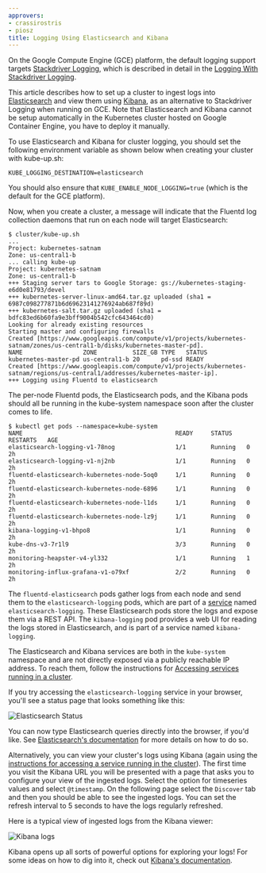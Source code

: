 ```yaml
---
approvers:
- crassirostris
- piosz
title: Logging Using Elasticsearch and Kibana
---
```


On the Google Compute Engine (GCE) platform, the default logging support targets
[Stackdriver Logging](https://cloud.google.com/logging/), which is described in detail
in the [Logging With Stackdriver Logging](/docs/user-guide/logging/stackdriver).

This article describes how to set up a cluster to ingest logs into
[Elasticsearch](https://www.elastic.co/products/elasticsearch) and view
them using [Kibana](https://www.elastic.co/products/kibana), as an alternative to
Stackdriver Logging when running on GCE. Note that Elasticsearch and Kibana
cannot be setup automatically in the Kubernetes cluster hosted on
Google Container Engine, you have to deploy it manually.

To use Elasticsearch and Kibana for cluster logging, you should set the
following environment variable as shown below when creating your cluster with
kube-up.sh:

```shell
KUBE_LOGGING_DESTINATION=elasticsearch
```

You should also ensure that `KUBE_ENABLE_NODE_LOGGING=true` (which is the default for the GCE platform).

Now, when you create a cluster, a message will indicate that the Fluentd log
collection daemons that run on each node will target Elasticsearch:

```shell
$ cluster/kube-up.sh
...
Project: kubernetes-satnam
Zone: us-central1-b
... calling kube-up
Project: kubernetes-satnam
Zone: us-central1-b
+++ Staging server tars to Google Storage: gs://kubernetes-staging-e6d0e81793/devel
+++ kubernetes-server-linux-amd64.tar.gz uploaded (sha1 = 6987c098277871b6d69623141276924ab687f89d)
+++ kubernetes-salt.tar.gz uploaded (sha1 = bdfc83ed6b60fa9e3bff9004b542cfc643464cd0)
Looking for already existing resources
Starting master and configuring firewalls
Created [https://www.googleapis.com/compute/v1/projects/kubernetes-satnam/zones/us-central1-b/disks/kubernetes-master-pd].
NAME                 ZONE          SIZE_GB TYPE   STATUS
kubernetes-master-pd us-central1-b 20      pd-ssd READY
Created [https://www.googleapis.com/compute/v1/projects/kubernetes-satnam/regions/us-central1/addresses/kubernetes-master-ip].
+++ Logging using Fluentd to elasticsearch
```

The per-node Fluentd pods, the Elasticsearch pods, and the Kibana pods should
all be running in the kube-system namespace soon after the cluster comes to
life.

```shell
$ kubectl get pods --namespace=kube-system
NAME                                           READY     STATUS    RESTARTS   AGE
elasticsearch-logging-v1-78nog                 1/1       Running   0          2h
elasticsearch-logging-v1-nj2nb                 1/1       Running   0          2h
fluentd-elasticsearch-kubernetes-node-5oq0     1/1       Running   0          2h
fluentd-elasticsearch-kubernetes-node-6896     1/1       Running   0          2h
fluentd-elasticsearch-kubernetes-node-l1ds     1/1       Running   0          2h
fluentd-elasticsearch-kubernetes-node-lz9j     1/1       Running   0          2h
kibana-logging-v1-bhpo8                        1/1       Running   0          2h
kube-dns-v3-7r1l9                              3/3       Running   0          2h
monitoring-heapster-v4-yl332                   1/1       Running   1          2h
monitoring-influx-grafana-v1-o79xf             2/2       Running   0          2h
```

The `fluentd-elasticsearch` pods gather logs from each node and send them to
the `elasticsearch-logging` pods, which are part of a
[service](/docs/concepts/services-networking/service/) named `elasticsearch-logging`. These
Elasticsearch pods store the logs and expose them via a REST API.
The `kibana-logging` pod provides a web UI for reading the logs stored in
Elasticsearch, and is part of a service named `kibana-logging`.

The Elasticsearch and Kibana services are both in the `kube-system` namespace
and are not directly exposed via a publicly reachable IP address. To reach them,
follow the instructions for [Accessing services running in a cluster](/docs/concepts/cluster-administration/access-cluster/#accessing-services-running-on-the-cluster).

If you try accessing the `elasticsearch-logging` service in your browser, you'll
see a status page that looks something like this:

![Elasticsearch Status](/images/docs/es-browser.png)

You can now type Elasticsearch queries directly into the browser, if you'd
like. See [Elasticsearch's documentation](https://www.elastic.co/guide/en/elasticsearch/reference/current/search-uri-request.html)
for more details on how to do so.

Alternatively, you can view your cluster's logs using Kibana (again using the
[instructions for accessing a service running in the cluster](/docs/user-guide/accessing-the-cluster/#accessing-services-running-on-the-cluster)).
The first time you visit the Kibana URL you will be presented with a page that
asks you to configure your view of the ingested logs. Select the option for
timeseries values and select `@timestamp`. On the following page select the
`Discover` tab and then you should be able to see the ingested logs.
You can set the refresh interval to 5 seconds to have the logs
regularly refreshed.

Here is a typical view of ingested logs from the Kibana viewer:

![Kibana logs](/images/docs/kibana-logs.png)

Kibana opens up all sorts of powerful options for exploring your logs! For some
ideas on how to dig into it, check out [Kibana's documentation](https://www.elastic.co/guide/en/kibana/current/discover.html).

